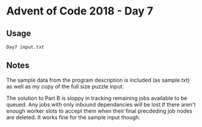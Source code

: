 # Advent of Code 2018 - Day 7

## Usage
```
Day7 input.txt
```

## Notes
The sample data from the program description is included (as sample.txt) as well as my copy of the full size puzzle input.

The solution to Part B is sloppy in tracking remaining jobs available to be queued. Any jobs with only inbound dependancies will be lost if there aren't enough worker slots to accept them when their final precdeding job nodes are deleted. It works fine for the sample input though.